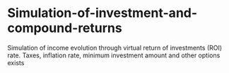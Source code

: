 # Simulation-of-investment-and-compound-returns
Simulation of income evolution through virtual return of investments (ROI) rate. Taxes, inflation rate, minimum investment amount and other options exists
